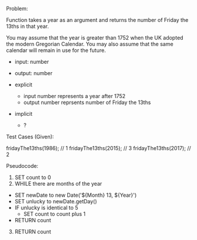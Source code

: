 Problem:

Function takes a year as an argument and returns the number of Friday the 13ths in that year.

You may assume that the year is greater than 1752 when the UK adopted the modern Gregorian Calendar. You may also assume that the same calendar will remain in use for the future.

- input: number
- output: number

- explicit
  - input number represents a year after 1752
  - output number reprsents number of Friday the 13ths

- implicit
  - ?

Test Cases (Given):

fridayThe13ths(1986);      // 1
fridayThe13ths(2015);      // 3
fridayThe13ths(2017);      // 2

Pseudocode:

1. SET count to 0
2. WHILE there are months of the year
  - SET newDate to new Date('${Month} 13, ${Year}')
  - SET unlucky to newDate.getDay()
  - IF unlucky is identical to 5
    - SET count to count plus 1
  - RETURN count
3. RETURN count
